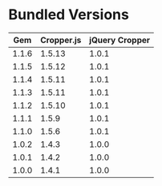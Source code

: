 # Bundled Versions

| Gem    | Cropper.js | jQuery Cropper |
|--------|------------|----------------|
| 1.1.6  | 1.5.13     | 1.0.1          |
| 1.1.5  | 1.5.12     | 1.0.1          |
| 1.1.4  | 1.5.11     | 1.0.1          |
| 1.1.3  | 1.5.11     | 1.0.1          |
| 1.1.2  | 1.5.10     | 1.0.1          |
| 1.1.1  | 1.5.9      | 1.0.1          |
| 1.1.0  | 1.5.6      | 1.0.1          |
| 1.0.2  | 1.4.3      | 1.0.0          |
| 1.0.1  | 1.4.2      | 1.0.0          |
| 1.0.0  | 1.4.1      | 1.0.0          |
